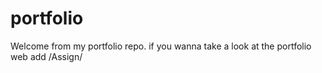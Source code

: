 # portfolio
Welcome from my portfolio repo.
if you wanna take a look at the portfolio web add /Assign/

